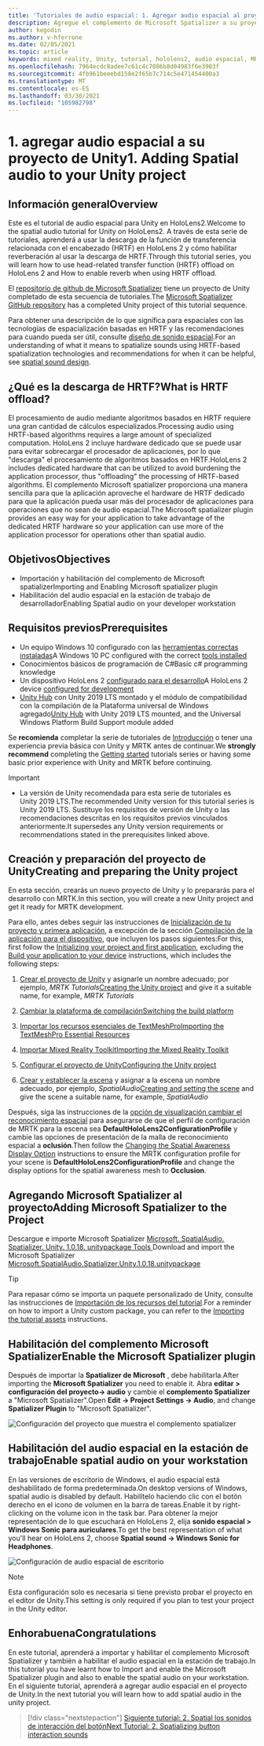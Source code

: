 ```yaml
---
title: 'Tutoriales de audio espacial: 1. Agregar audio espacial al proyecto'
description: Agregue el complemento de Microsoft Spatializer a su proyecto de Unity para acceder a la descarga de hardware de HoloLens 2 HRTF.
author: kegodin
ms.author: v-hferrone
ms.date: 02/05/2021
ms.topic: article
keywords: mixed reality, Unity, tutorial, hololens2, audio espacial, MRTK, kit de herramientas de realidad mixta, UWP, Windows 10, HRTF, función de transferencia relacionada con el encabezado, reverberación, Microsoft Spatializer
ms.openlocfilehash: 7964ecdc8adee7c61c4c7086b8d04983f6e3903f
ms.sourcegitcommit: 4fb961beeebd158e2f65b7c714c5e471454400a3
ms.translationtype: MT
ms.contentlocale: es-ES
ms.lasthandoff: 03/30/2021
ms.locfileid: "105982798"
---
```

# <a name="1-adding-spatial-audio-to-your-unity-project"></a><span data-ttu-id="ef63e-105">1. agregar audio espacial a su proyecto de Unity</span><span class="sxs-lookup"><span data-stu-id="ef63e-105">1. Adding Spatial audio to your Unity project</span></span>

## <a name="overview"></a><span data-ttu-id="ef63e-106">Información general</span><span class="sxs-lookup"><span data-stu-id="ef63e-106">Overview</span></span>

<span data-ttu-id="ef63e-107">Este es el tutorial de audio espacial para Unity en HoloLens2.</span><span class="sxs-lookup"><span data-stu-id="ef63e-107">Welcome to the spatial audio tutorial for Unity on HoloLens2.</span></span> <span data-ttu-id="ef63e-108">A través de esta serie de tutoriales, aprenderá a usar la descarga de la función de transferencia relacionada con el encabezado (HRTF) en HoloLens 2 y cómo habilitar reverberación al usar la descarga de HRTF.</span><span class="sxs-lookup"><span data-stu-id="ef63e-108">Through this tutorial series, you will learn how to use head-related transfer function (HRTF) offload on HoloLens 2 and How to enable reverb when using HRTF offload.</span></span>

<span data-ttu-id="ef63e-109">El [repositorio de github de Microsoft Spatializer](https://github.com/microsoft/spatialaudio-unity) tiene un proyecto de Unity completado de esta secuencia de tutoriales.</span><span class="sxs-lookup"><span data-stu-id="ef63e-109">The [Microsoft Spatializer GitHub repository](https://github.com/microsoft/spatialaudio-unity) has a completed Unity project of this tutorial sequence.</span></span>

<span data-ttu-id="ef63e-110">Para obtener una descripción de lo que significa para espaciales con las tecnologías de espacialización basadas en HRTF y las recomendaciones para cuando pueda ser útil, consulte [diseño de sonido espacial](/windows/mixed-reality/spatial-sound-design).</span><span class="sxs-lookup"><span data-stu-id="ef63e-110">For an understanding of what it means to spatialize sounds using HRTF-based spatialization technologies and recommendations for when it can be helpful, see [spatial sound design](/windows/mixed-reality/spatial-sound-design).</span></span>

## <a name="what-is-hrtf-offload"></a><span data-ttu-id="ef63e-111">¿Qué es la descarga de HRTF?</span><span class="sxs-lookup"><span data-stu-id="ef63e-111">What is HRTF offload?</span></span>

<span data-ttu-id="ef63e-112">El procesamiento de audio mediante algoritmos basados en HRTF requiere una gran cantidad de cálculos especializados.</span><span class="sxs-lookup"><span data-stu-id="ef63e-112">Processing audio using HRTF-based algorithms requires a large amount of specialized computation.</span></span> <span data-ttu-id="ef63e-113">HoloLens 2 incluye hardware dedicado que se puede usar para evitar sobrecargar el procesador de aplicaciones, por lo que "descarga" el procesamiento de algoritmos basados en HRTF.</span><span class="sxs-lookup"><span data-stu-id="ef63e-113">HoloLens 2 includes dedicated hardware that can be utilized to avoid burdening the application processor, thus "offloading" the processing of HRTF-based algorithms.</span></span>  <span data-ttu-id="ef63e-114">El complemento Microsoft spatializer proporciona una manera sencilla para que la aplicación aproveche el hardware de HRTF dedicado para que la aplicación pueda usar más del procesador de aplicaciones para operaciones que no sean de audio espacial.</span><span class="sxs-lookup"><span data-stu-id="ef63e-114">The Microsoft spatializer plugin provides an easy way for your application to take advantage of the dedicated HRTF hardware so your application can use more of the application processor for operations other than spatial audio.</span></span>

## <a name="objectives"></a><span data-ttu-id="ef63e-115">Objetivos</span><span class="sxs-lookup"><span data-stu-id="ef63e-115">Objectives</span></span>

* <span data-ttu-id="ef63e-116">Importación y habilitación del complemento de Microsoft spatializer</span><span class="sxs-lookup"><span data-stu-id="ef63e-116">Importing and Enabling Microsoft spatializer plugin</span></span>
* <span data-ttu-id="ef63e-117">Habilitación del audio espacial en la estación de trabajo de desarrollador</span><span class="sxs-lookup"><span data-stu-id="ef63e-117">Enabling Spatial audio on your developer workstation</span></span>

## <a name="prerequisites"></a><span data-ttu-id="ef63e-118">Requisitos previos</span><span class="sxs-lookup"><span data-stu-id="ef63e-118">Prerequisites</span></span>

* <span data-ttu-id="ef63e-119">Un equipo Windows 10 configurado con las [herramientas correctas instaladas](../../install-the-tools.md)</span><span class="sxs-lookup"><span data-stu-id="ef63e-119">A Windows 10 PC configured with the correct [tools installed](../../install-the-tools.md)</span></span>
* <span data-ttu-id="ef63e-120">Conocimientos básicos de programación de C#</span><span class="sxs-lookup"><span data-stu-id="ef63e-120">Basic c# programming knowledge</span></span>
* <span data-ttu-id="ef63e-121">Un dispositivo HoloLens 2 [configurado para el desarrollo](../../platform-capabilities-and-apis/using-visual-studio.md#enabling-developer-mode)</span><span class="sxs-lookup"><span data-stu-id="ef63e-121">A HoloLens 2 device [configured for development](../../platform-capabilities-and-apis/using-visual-studio.md#enabling-developer-mode)</span></span>
* <span data-ttu-id="ef63e-122"><a href="https://docs.unity3d.com/Manual/GettingStartedInstallingHub.html" target="_blank">Unity Hub</a> con Unity 2019 LTS montado y el módulo de compatibilidad con la compilación de la Plataforma universal de Windows agregado</span><span class="sxs-lookup"><span data-stu-id="ef63e-122"><a href="https://docs.unity3d.com/Manual/GettingStartedInstallingHub.html" target="_blank">Unity Hub</a> with Unity 2019 LTS mounted, and the Universal Windows Platform Build Support module added</span></span>

<span data-ttu-id="ef63e-123">Se **recomienda** completar la serie de tutoriales de [Introducción](mr-learning-base-01.md) o tener una experiencia previa básica con Unity y MRTK antes de continuar.</span><span class="sxs-lookup"><span data-stu-id="ef63e-123">We **strongly recommend** completing the [Getting started](mr-learning-base-01.md) tutorials series or having some basic prior experience with Unity and MRTK before continuing.</span></span>

> [!IMPORTANT]
>
> * <span data-ttu-id="ef63e-124">La versión de Unity recomendada para esta serie de tutoriales es Unity 2019 LTS.</span><span class="sxs-lookup"><span data-stu-id="ef63e-124">The recommended Unity version for this tutorial series is Unity 2019 LTS.</span></span> <span data-ttu-id="ef63e-125">Sustituye los requisitos de versión de Unity o las recomendaciones descritas en los requisitos previos vinculados anteriormente.</span><span class="sxs-lookup"><span data-stu-id="ef63e-125">It supersedes any Unity version requirements or recommendations stated in the prerequisites linked above.</span></span>

## <a name="creating-and-preparing-the-unity-project"></a><span data-ttu-id="ef63e-126">Creación y preparación del proyecto de Unity</span><span class="sxs-lookup"><span data-stu-id="ef63e-126">Creating and preparing the Unity project</span></span>

<span data-ttu-id="ef63e-127">En esta sección, crearás un nuevo proyecto de Unity y lo prepararás para el desarrollo con MRTK.</span><span class="sxs-lookup"><span data-stu-id="ef63e-127">In this section, you will create a new Unity project and get it ready for MRTK development.</span></span>

<span data-ttu-id="ef63e-128">Para ello, antes debes seguir las instrucciones de [Inicialización de tu proyecto y primera aplicación](mr-learning-base-02.md), a excepción de la sección [Compilación de la aplicación para el dispositivo](mr-learning-base-02.md#building-your-application-to-your-hololens-2), que incluyen los pasos siguientes:</span><span class="sxs-lookup"><span data-stu-id="ef63e-128">For this, first follow the [Initializing your project and first application](mr-learning-base-02.md), excluding the [Build your application to your device](mr-learning-base-02.md#building-your-application-to-your-hololens-2) instructions, which includes the following steps:</span></span>

1. <span data-ttu-id="ef63e-129">[Crear el proyecto de Unity](mr-learning-base-02.md#creating-the-unity-project) y asignarle un nombre adecuado; por ejemplo, *MRTK Tutorials*</span><span class="sxs-lookup"><span data-stu-id="ef63e-129">[Creating the Unity project](mr-learning-base-02.md#creating-the-unity-project) and give it a suitable name, for example, *MRTK Tutorials*</span></span>

1. [<span data-ttu-id="ef63e-130">Cambiar la plataforma de compilación</span><span class="sxs-lookup"><span data-stu-id="ef63e-130">Switching the build platform</span></span>](mr-learning-base-02.md#configuring-the-unity-project)

1. [<span data-ttu-id="ef63e-131">Importar los recursos esenciales de TextMeshPro</span><span class="sxs-lookup"><span data-stu-id="ef63e-131">Importing the TextMeshPro Essential Resources</span></span>](mr-learning-base-02.md#importing-the-textmeshpro-essential-resources)

1. [<span data-ttu-id="ef63e-132">Importar Mixed Reality Toolkit</span><span class="sxs-lookup"><span data-stu-id="ef63e-132">Importing the Mixed Reality Toolkit</span></span>](mr-learning-base-02.md#importing-the-mixed-reality-toolkit)

1. [<span data-ttu-id="ef63e-133">Configurar el proyecto de Unity</span><span class="sxs-lookup"><span data-stu-id="ef63e-133">Configuring the Unity project</span></span>](mr-learning-base-02.md#configuring-the-unity-project)

1. <span data-ttu-id="ef63e-134">[Crear y establecer la escena](mr-learning-base-02.md#creating-and-configuring-the-scene) y asignar a la escena un nombre adecuado, por ejemplo, *SpatialAudio*</span><span class="sxs-lookup"><span data-stu-id="ef63e-134">[Creating and setting the scene](mr-learning-base-02.md#creating-and-configuring-the-scene) and give the scene a suitable name, for example, *SpatialAudio*</span></span>

<span data-ttu-id="ef63e-135">Después, siga las instrucciones de la [opción de visualización cambiar el reconocimiento espacial](mr-learning-base-03.md#changing-the-spatial-awareness-display-option) para asegurarse de que el perfil de configuración de MRTK para la escena sea **DefaultHoloLens2ConfigurationProfile** y cambie las opciones de presentación de la malla de reconocimiento espacial a **oclusión**.</span><span class="sxs-lookup"><span data-stu-id="ef63e-135">Then follow the [Changing the Spatial Awareness Display Option](mr-learning-base-03.md#changing-the-spatial-awareness-display-option) instructions to ensure the MRTK configuration profile for your scene is **DefaultHoloLens2ConfigurationProfile** and change the display options for the spatial awareness mesh to **Occlusion**.</span></span>

## <a name="adding-microsoft-spatializer-to-the-project"></a><span data-ttu-id="ef63e-136">Agregando Microsoft Spatializer al proyecto</span><span class="sxs-lookup"><span data-stu-id="ef63e-136">Adding Microsoft Spatializer to the Project</span></span>

<span data-ttu-id="ef63e-137">Descargue e importe Microsoft Spatializer  <a href="https://github.com/microsoft/spatialaudio-unity/releases/download/v1.0.18/Microsoft.SpatialAudio.Spatializer.Unity.1.0.18.unitypackage" target="_blank">Microsoft. SpatialAudio. Spatializer. Unity. 1.0.18. unitypackage Tools </a></span><span class="sxs-lookup"><span data-stu-id="ef63e-137">Download and import the Microsoft Spatializer  <a href="https://github.com/microsoft/spatialaudio-unity/releases/download/v1.0.18/Microsoft.SpatialAudio.Spatializer.Unity.1.0.18.unitypackage" target="_blank">Microsoft.SpatialAudio.Spatializer.Unity.1.0.18.unitypackage </a></span></span>

>[!TIP]
> <span data-ttu-id="ef63e-138">Para repasar cómo se importa un paquete personalizado de Unity, consulte las instrucciones de [Importación de los recursos del tutorial](mr-learning-base-02.md#importing-the-tutorial-assets).</span><span class="sxs-lookup"><span data-stu-id="ef63e-138">For a reminder on how to import a Unity custom package, you can refer to the [Importing the tutorial assets](mr-learning-base-02.md#importing-the-tutorial-assets) instructions.</span></span>

## <a name="enable-the-microsoft-spatializer-plugin"></a><span data-ttu-id="ef63e-139">Habilitación del complemento Microsoft Spatializer</span><span class="sxs-lookup"><span data-stu-id="ef63e-139">Enable the Microsoft Spatializer plugin</span></span>

<span data-ttu-id="ef63e-140">Después de importar la **Spatializer de Microsoft** , debe habilitarla.</span><span class="sxs-lookup"><span data-stu-id="ef63e-140">After importing the **Microsoft Spatializer** you need to enable it.</span></span> <span data-ttu-id="ef63e-141">Abra **editar > configuración del proyecto-> audio** y cambie el **complemento Spatializer** a "Microsoft Spatializer".</span><span class="sxs-lookup"><span data-stu-id="ef63e-141">Open **Edit -> Project Settings -> Audio**, and change **Spatializer Plugin** to "Microsoft Spatializer".</span></span>

![Configuración del proyecto que muestra el complemento spatializer](images/spatial-audio/spatial-audio-01-section3-step1-1.png)

## <a name="enable-spatial-audio-on-your-workstation"></a><span data-ttu-id="ef63e-143">Habilitación del audio espacial en la estación de trabajo</span><span class="sxs-lookup"><span data-stu-id="ef63e-143">Enable spatial audio on your workstation</span></span>

<span data-ttu-id="ef63e-144">En las versiones de escritorio de Windows, el audio espacial está deshabilitado de forma predeterminada.</span><span class="sxs-lookup"><span data-stu-id="ef63e-144">On desktop versions of Windows, spatial audio is disabled by default.</span></span> <span data-ttu-id="ef63e-145">Habilítelo haciendo clic con el botón derecho en el icono de volumen en la barra de tareas.</span><span class="sxs-lookup"><span data-stu-id="ef63e-145">Enable it by right-clicking on the volume icon in the task bar.</span></span> <span data-ttu-id="ef63e-146">Para obtener la mejor representación de lo que escuchará en HoloLens 2, elija **sonido espacial > Windows Sonic para auriculares**.</span><span class="sxs-lookup"><span data-stu-id="ef63e-146">To get the best representation of what you'll hear on HoloLens 2, choose **Spatial sound -> Windows Sonic for Headphones**.</span></span>

![Configuración de audio espacial de escritorio](images/spatial-audio/spatial-audio-01-section4-step1-1.png)

> [!NOTE]
> <span data-ttu-id="ef63e-148">Esta configuración solo es necesaria si tiene previsto probar el proyecto en el editor de Unity.</span><span class="sxs-lookup"><span data-stu-id="ef63e-148">This setting is only required if you plan to test your project in the Unity editor.</span></span>

## <a name="congratulations"></a><span data-ttu-id="ef63e-149">Enhorabuena</span><span class="sxs-lookup"><span data-stu-id="ef63e-149">Congratulations</span></span>

<span data-ttu-id="ef63e-150">En este tutorial, aprenderá a importar y habilitar el complemento Microsoft Spatializer y también a habilitar el audio espacial en la estación de trabajo.</span><span class="sxs-lookup"><span data-stu-id="ef63e-150">In this tutorial you have learnt how to Import and enable the Microsoft Spatializer plugin and also to enable the spatial audio on your workstation.</span></span>
<span data-ttu-id="ef63e-151">En el siguiente tutorial, aprenderá a agregar audio espacial en el proyecto de Unity.</span><span class="sxs-lookup"><span data-stu-id="ef63e-151">In the next tutorial you will learn how to add spatial audio in the unity project.</span></span>

> [!div class="nextstepaction"]
> [<span data-ttu-id="ef63e-152">Siguiente tutorial: 2. Spatial los sonidos de interacción del botón</span><span class="sxs-lookup"><span data-stu-id="ef63e-152">Next Tutorial: 2. Spatializing button interaction sounds</span></span>](unity-spatial-audio-ch2.md)
